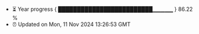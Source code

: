 - ⏳ Year progress { █████████████████████████▁▁▁▁▁ } 86.22 %
- ⏰ Updated on Mon, 11 Nov 2024 13:26:53 GMT

